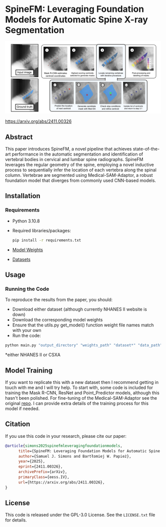 # SpineFM: Leveraging Foundation Models for Automatic Spine X-ray Segmentation
![Illustration of SpineFM pipeline](./media/pipeline_new.png)

https://arxiv.org/abs/2411.00326

## Abstract
This paper introduces SpineFM, a novel pipeline that achieves state-of-the-art performance in the automatic segmentation and identification of vertebral bodies in cervical and lumbar spine radiographs. SpineFM leverages the regular geometry of the spine, employing a novel inductive process to sequentially infer the location of each vertebra along the spinal column. Vertebrae are segmented using Medical-SAM-Adaptor, a robust foundation model that diverges from commonly used CNN-based models.

## Installation
### Requirements
- Python 3.10.8 
- Required libraries/packages:
  ```bash
  pip install -r requirements.txt
  ```
- [Model Weights](weights/README.md)

- [Datasets](data/README.md)

## Usage
### Running the Code
To reproduce the results from the paper, you should: 
- Download either dataset (although currently NHANES II website is down)
- Download the corresponding model weights
- Ensure that the utils.py get_model() function weight file names match with your own
- Run the code:
  
```bash
python main.py "output_directory" "weights_path" "dataset*" "data_path"
```
 \*either NHANES II or CSXA

##  Model Training
If you want to replicate this with a new dataset then I recommend getting in touch with me and I will try help. To start with, some code is included for training the Mask R-CNN, ResNet and Point_Predictor models, although this hasn't been polished. For fine-tuning of the Medical-SAM-Adaptor see the original [repo](https://github.com/SuperMedIntel/Medical-SAM-Adapter?tab=readme-ov-file). I can provide extra details of the training process for this model if needed.

## Citation
If you use this code in your research, please cite our paper:
```bibtex
@article{simons2025spinefmleveragingfoundationmodels,
      title={SpineFM: Leveraging Foundation Models for Automatic Spine X-ray Segmentation}, 
      author={Samuel J. Simons and Bartłomiej W. Papież},
      year={2025},
      eprint={2411.00326},
      archivePrefix={arXiv},
      primaryClass={eess.IV},
      url={https://arxiv.org/abs/2411.00326}, 
}
```

## License
This code is released under the GPL-3.0 License. See the `LICENSE.txt` file for details.
